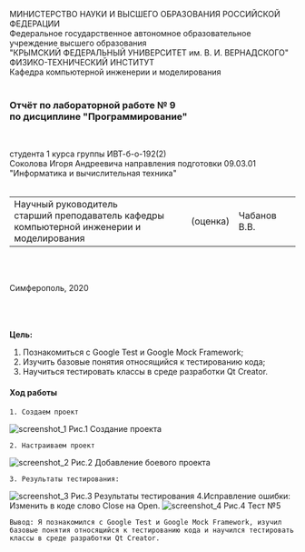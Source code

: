 МИНИСТЕРСТВО НАУКИ  И ВЫСШЕГО ОБРАЗОВАНИЯ РОССИЙСКОЙ ФЕДЕРАЦИИ  
Федеральное государственное автономное образовательное учреждение высшего образования  
"КРЫМСКИЙ ФЕДЕРАЛЬНЫЙ УНИВЕРСИТЕТ им. В. И. ВЕРНАДСКОГО"  
ФИЗИКО-ТЕХНИЧЕСКИЙ ИНСТИТУТ  
Кафедра компьютерной инженерии и моделирования
<br/><br/>

### Отчёт по лабораторной работе № 9<br/> по дисциплине "Программирование"
<br/>

студента 1 курса группы ИВТ-б-о-192(2)  
Соколова Игоря Андреевича 
направления подготовки 09.03.01 "Информатика и вычислительная техника"  
<br/>

<table>
<tr><td>Научный руководитель<br/> старший преподаватель кафедры<br/> компьютерной инженерии и моделирования</td>
<td>(оценка)</td>
<td>Чабанов В.В.</td>
</tr>
</table>
<br/><br/>

Симферополь, 2020

<br/><br/><br/>**Цель:** 
1. Познакомиться с Google Test и Google Mock Framework;
2. Изучить базовые понятия относящийся к тестированию кода;
3. Научиться тестировать классы в среде разработки Qt Creator.


#### Ход работы
    1. Создаем проект 

![screenshot_1](https://sun9-20.userapi.com/7EQthIwTpxLHx4pOnEIWk-tHmOq9g_-DvtDl7g/-l1YQ8MgLzQ.jpg)
 Рис.1 Cоздание проекта

    2. Настраиваем проект 
![screenshot_2](https://sun9-21.userapi.com/HaymAMPQ5_vhKRTlbPiwRlduzFiUvCuqpozQ7Q/xNVwCjuPBoA.jpg)
Рис.2 Добавление боевого проекта

    3. Результаты тестирования:

![screenshot_3](https://sun1.43222.userapi.com/zjfq5dw9j0vc-X8UwyOCmtZzwYi_Z4CY4cvOxA/uhuSpXELSeA.jpg)
Рис.3 Pезультаты тестирования
    4.Исправление ошибки:
Изменить в коде слово Close на Open.
![screenshot_4](https://sun9-64.userapi.com/Sz7WhQzdmx44h6kR8S8jMkCAQjqhqbqkZQTyhw/7mm0yBRThGQ.jpg)
Рис.4 Тест №5 
    
    Вывод: Я познакомился с Google Test и Google Mock Framework, изучил базовые понятия относящийся к тестированию кода и научился тестировать классы в среде разработки Qt Creator.




